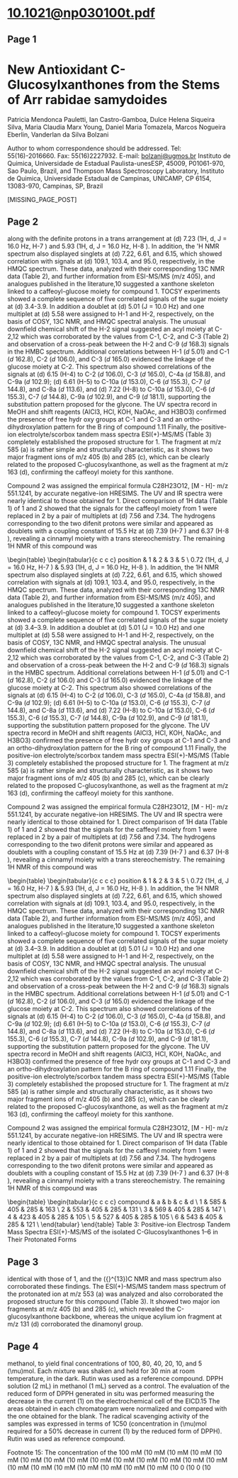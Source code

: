 # 10.1021@np030100t.pdf

## Page 1



# New Antioxidant C-Glucosylxanthones from the Stems of Arr rabidae samydoides

Patricia Mendonca Pauletti, Ian Castro-Gamboa, Dulce Helena Siqueira Silva, Maria Claudia Marx Young, Daniel Maria Tomazela, Marcos Nogueira Eberlin, Vanderlan da Silva Bolzani

Author to whom correspondence should be addressed. Tel: 55(16)-2016660. Fax: 55(16)2227932. E-mail: bolzani@ugmos.br Instituto de Quimica, Universidade de Estadual Paulista-unesESP, 45009, P01061-970, Sao Paulo, Brazil, and Thompson Mass Spectroscopy Laboratory, Instituto de Quimica, Universidade Estadual de Campinas, UNICAMP, CP 6154, 13083-970, Campinas, SP, Brazil

[MISSING_PAGE_POST]



## Page 2

along with the definite protons in a trans arrangement at \(d\) 7.23 (1H, d, J = 16.0 Hz, H-7 ) and 5.93 (1H, d, J = 16.0 Hz, H-8 ). In addition, the 'H NMR spectrum also displayed singlets at \(d\) 7.22, 6.61, and 6.15, which showed correlation with signals at \(d\) 109.1, 103.4, and 95.0, respectively, in the HMQC spectrum. These data, analyzed with their corresponding 13C NMR data (Table 2), and further information from ESI-MS/MS (m/z 405), and analogues published in the literature,10 suggested a xanthone skeleton linked to a caffeoyl-glucose moiety for compound 1. TOCSY experiments showed a complete sequence of five correlated signals of the sugar moiety at \(d\) 3.4-3.9. In addition a doublet at \(d\) 5.01 (J = 10.0 Hz) and one multiplet at \(d\) 5.58 were assigned to H-1 and H-2, respectively, on the basis of COSY, 13C NMR, and HMQC spectral analysis. The unusual downfield chemical shift of the H-2 signal suggested an acyl moiety at C-2,12 which was corroborated by the values from C-1, C-2, and C-3 (Table 2) and observation of a cross-peak between the H-2 and C-9 (_d_ 168.3) signals in the HMBC spectrum. Additional correlations between H-1 (_d_ 5.01) and C-1 (_d_ 162.8), C-2 (_d_ 106.0), and C-3 (_d_ 165.0) evidenced the linkage of the glucose moiety at C-2. This spectrum also showed correlations of the signals at \(d\) 6.15 (H-4) to C-2 (_d_ 106.0), C-3 (_d_ 165.0), C-4a (_d_ 158.8), and C-9a (_d_ 102.9); \(d\) 6.61 (H-5) to C-10a (_d_ 153.0), C-6 (_d_ 155.3), C-7 (_d_ 144.8), and C-8a (_d_ 113.6), and \(d\) 7.22 (H-8) to C-10a (_d_ 153.0), C-6 (_d_ 155.3), C-7 (_d_ 144.8), C-9a (_d_ 102.9), and C-9 (_d_ 181.1), supporting the substitution pattern proposed for the glycone. The UV spectra record in MeOH and shift reagents (AlCl3, HCl, KOH, NaOAc, and H3BO3) confirmed the presence of free hydr oxy groups at C-1 and C-3 and an ortho-dihydroxylation pattern for the B ring of compound 1.11 Finally, the positive-ion electrolyte/scorbox tandem mass spectra ESI(+)-MS/MS (Table 3) completely established the proposed structure for 1. The fragment at m/z 585 (a) is rather simple and structurally characteristic, as it shows two major fragment ions of m/z 405 (b) and 285 (c), which can be clearly related to the proposed C-glucosylxanthone, as well as the fragment at m/z 163 (d), confirming the caffeoyl moiety for this xanthone.

Compound 2 was assigned the empirical formula C28H23O12, [M - H]- m/z 551.1241, by accurate negative-ion HRESIMS. The UV and IR spectra were nearly identical to those obtained for 1. Direct comparison of 1H data (Table 1) of 1 and 2 showed that the signals for the caffeoyl moiety from 1 were replaced in 2 by a pair of multiplets at \(d\) 7.56 and 7.34. The hydrogens corresponding to the two difenit protons were similar and appeared as doublets with a coupling constant of 15.5 Hz at \(d\) 7.39 (H-7 ) and 6.37 (H-8 ), revealing a cinnamyl moiety with a trans stereochemistry. The remaining 1H NMR of this compound was

\begin{table}
\begin{tabular}{c c c c} position & 1 & 2 & 3 & 5 \\
0.72 (1H, d, J = 16.0 Hz, H-7 ) & 5.93 (1H, d, J = 16.0 Hz, H-8 ). In addition, the 1H NMR spectrum also displayed singlets at \(d\) 7.22, 6.61, and 6.15, which showed correlation with signals at \(d\) 109.1, 103.4, and 95.0, respectively, in the HMQC spectrum. These data, analyzed with their corresponding 13C NMR data (Table 2), and further information from ESI-MS/MS (m/z 405), and analogues published in the literature,10 suggested a xanthone skeleton linked to a caffeoyl-glucose moiety for compound 1. TOCSY experiments showed a complete sequence of five correlated signals of the sugar moiety at \(d\) 3.4–3.9. In addition a doublet at \(d\) 5.01 (J = 10.0 Hz) and one multiplet at \(d\) 5.58 were assigned to H-1 and H-2, respectively, on the basis of COSY, 13C NMR, and HMQC spectral analysis. The unusual downfield chemical shift of the H-2 signal suggested an acyl moiety at C-2,12 which was corroborated by the values from C-1, C-2, and C-3 (Table 2) and observation of a cross-peak between the H-2 and C-9 (_d_ 168.3) signals in the HMBC spectrum. Additional correlations between H-1 (_d_ 5.01) and C-1 (_d_ 162.8), C-2 (_d_ 106.0) and C-3 (_d_ 165.0) evidenced the linkage of the glucose moiety at C-2. This spectrum also showed correlations of the signals at \(d\) 6.15 (H-4) to C-2 (_d_ 106.0), C-3 (_d_ 165.0), C-4a (_d_ 158.8), and C-9a (_d_ 102.9); \(d\) 6.61 (H-5) to C-10a (_d_ 153.0), C-6 (_d_ 155.3), C-7 (_d_ 144.8), and C-8a (_d_ 113.6), and \(d\) 7.22 (H-8) to C-10a (_d_ 153.0), C-6 (_d_ 155.3), C-6 (_d_ 155.3), C-7 (_d_ 144.8), C-9a (_d_ 102.9), and C-9 (_d_ 181.1), supporting the substitution pattern proposed for the glycone. The UV spectra record in MeOH and shift reagents (AlCl3, HCl, KOH, NaOAc, and H3BO3) confirmed the presence of free hydr oxy groups at C-1 and C-3 and an ortho-dihydroxylation pattern for the B ring of compound 1.11 Finally, the positive-ion electrolyte/scorbox tandem mass spectra ESI(+)-MS/MS (Table 3) completely established the proposed structure for 1. The fragment at m/z 585 (a) is rather simple and structurally characteristic, as it shows two major fragment ions of m/z 405 (b) and 285 (c), which can be clearly related to the proposed C-glucosylxanthone, as well as the fragment at m/z 163 (d), confirming the caffeoyl moiety for this xanthone.

Compound 2 was assigned the empirical formula C28H23O12, [M - H]- m/z 551.1241, by accurate negative-ion HRESIMS. The UV and IR spectra were nearly identical to those obtained for 1. Direct comparison of 1H data (Table 1) of 1 and 2 showed that the signals for the caffeoyl moiety from 1 were replaced in 2 by a pair of multiplets at \(d\) 7.56 and 7.34. The hydrogens corresponding to the two difenit protons were similar and appeared as doublets with a coupling constant of 15.5 Hz at \(d\) 7.39 (H-7 ) and 6.37 (H-8 ), revealing a cinnamyl moiety with a trans stereochemistry. The remaining 1H NMR of this compound was

\begin{table}
\begin{tabular}{c c c c} position & 1 & 2 & 3 & 5 \\
0.72 (1H, d, J = 16.0 Hz, H-7 ) & 5.93 (1H, d, J = 16.0 Hz, H-8 ). In addition, the 1H NMR spectrum also displayed singlets at \(d\) 7.22, 6.61, and 6.15, which showed correlation with signals at \(d\) 109.1, 103.4, and 95.0, respectively, in the HMQC spectrum. These data, analyzed with their corresponding 13C NMR data (Table 2), and further information from ESI-MS/MS (m/z 405), and analogues published in the literature,10 suggested a xanthone skeleton linked to a caffeoyl-glucose moiety for compound 1. TOCSY experiments showed a complete sequence of five correlated signals of the sugar moiety at \(d\) 3.4–3.9. In addition a doublet at \(d\) 5.01 (J = 10.0 Hz) and one multiplet at \(d\) 5.58 were assigned to H-1 and H-2, respectively, on the basis of COSY, 13C NMR, and HMQC spectral analysis. The unusual downfield chemical shift of the H-2 signal suggested an acyl moiety at C-2,12 which was corroborated by the values from C-1, C-2, and C-3 (Table 2) and observation of a cross-peak between the H-2 and C-9 (_d_ 168.3) signals in the HMBC spectrum. Additional correlations between H-1 (_d_ 5.01) and C-1 (_d_ 162.8), C-2 (_d_ 106.0), and C-3 (_d_ 165.0) evidenced the linkage of the glucose moiety at C-2. This spectrum also showed correlations of the signals at \(d\) 6.15 (H-4) to C-2 (_d_ 106.0), C-3 (_d_ 165.0), C-4a (_d_ 158.8), and C-9a (_d_ 102.9); \(d\) 6.61 (H-5) to C-10a (_d_ 153.0), C-6 (_d_ 155.3), C-7 (_d_ 144.8), and C-8a (_d_ 113.6), and \(d\) 7.22 (H-8) to C-10a (_d_ 153.0), C-6 (_d_ 155.3), C-6 (_d_ 155.3), C-7 (_d_ 144.8), C-9a (_d_ 102.9), and C-9 (_d_ 181.1), supporting the substitution pattern proposed for the glycone. The UV spectra record in MeOH and shift reagents (AlCl3, HCl, KOH, NaOAc, and H3BO3) confirmed the presence of free hydr oxy groups at C-1 and C-3 and an ortho-dihydroxylation pattern for the B ring of compound 1.11 Finally, the positive-ion electrolyte/scorbox tandem mass spectra ESI(+)-MS/MS (Table 3) completely established the proposed structure for 1. The fragment at m/z 585 (a) is rather simple and structurally characteristic, as it shows two major fragment ions of m/z 405 (b) and 285 (c), which can be clearly related to the proposed C-glucosylxanthone, as well as the fragment at m/z 163 (d), confirming the caffeoyl moiety for this xanthone.

Compound 2 was assigned the empirical formula C28H23O12, [M - H]- m/z 551.1241, by accurate negative-ion HRESIMS. The UV and IR spectra were nearly identical to those obtained for 1. Direct comparison of 1H data (Table 1) of 1 and 2 showed that the signals for the caffeoyl moiety from 1 were replaced in 2 by a pair of multiplets at \(d\) 7.56 and 7.34. The hydrogens corresponding to the two difenit protons were similar and appeared as doublets with a coupling constant of 15.5 Hz at \(d\) 7.39 (H-7 ) and 6.37 (H-8 ), revealing a cinnamyl moiety with a trans stereochemistry. The remaining 1H NMR of this compound was

\begin{table}
\begin{tabular}{c c c c} compound & a & b & c & d \\
1 & 585 & 405 & 285 & 163 \\
2 & 553 & 405 & 285 & 131 \\
3 & 569 & 405 & 285 & 147 \\
4 & 423 & 405 & 285 & 105 \\
5 & 527 & 405 & 285 & 105 \\
6 & 543 & 405 & 285 & 121 \\ \end{tabular}
\end{table}
Table 3: Positive-ion Electrosp Tandem Mass Spectra ESI(+)-MS/MS of the isolated C-Glucosylxanthones 1–6 in Their Protonated Forms

## Page 3

identical with those of 1, and the \({}^{13}\)C NMR and mass spectrum also corroborated these findings. The ESI(+)-MS/MS tandem mass spectrum of the protonated ion at m/z 553 (a) was analyzed and also corroborated the proposed structure for this compound (Table 3). It showed two major ion fragments at m/z 405 (b) and 285 (c), which revealed the C-glucosylxanthone backbone, whereas the unique acylium ion fragment at m/z 131 (d) corroborated the dinamonyl group.



## Page 4

methanol, to yield final concentrations of 100, 80, 40, 20, 10, and 5 \(\mu\)mol. Each mixture was shaken and held for 30 min at room temperature, in the dark. Rutin was used as a reference compound. DPPH solution (2 mL) in methanol (1 mL) served as a control. The evaluation of the reduced form of DPPH generated in situ was performed measuring the decrease in the current (1) on the electrochemical cell of the EICD.15 The areas obtained in each chromatogram were normalized and compared with the one obtained for the blank. The radical scavenging activity of the samples was expressed in terms of 1C50 (concentration in \(\mu\)mol required for a 50% decrease in current (1) by the reduced form of DPPH). Rutin was used as reference compound.

Footnote 15: The concentration of the 100 mM (10 mM (10 mM (10 mM (10 mM (10 mM (10 mM (10 mM (10 mM (10 mM (10 mM (10 mM (10 mM (10 mM (10 mM (10 mM (10 mM (10 mM (10 mM (10 mM (10 mM (10 0 (10 0 (10

